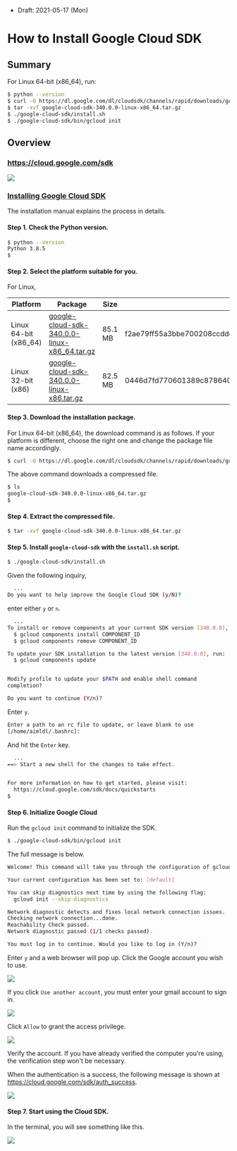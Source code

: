 * Draft: 2021-05-17 (Mon)

# How to Install Google Cloud SDK

## Summary

For Linux 64-bit (x86_64), run:

```bash
$ python --version
$ curl -O https://dl.google.com/dl/cloudsdk/channels/rapid/downloads/google-cloud-sdk-340.0.0-linux-x86_64.tar.gz
$ tar -xvf google-cloud-sdk-340.0.0-linux-x86_64.tar.gz
$ ./google-cloud-sdk/install.sh
$ ./google-cloud-sdk/bin/gcloud init
```

## Overview

### https://cloud.google.com/sdk

<img src="images/gcp-cloud_sdk-homepage.png">

### [Installing Google Cloud SDK](https://cloud.google.com/sdk/docs/install)

The installation manual explains the process in details.

#### Step 1. Check the Python version.

```bash
$ python --version
Python 3.8.5
$
```

#### Step 2. Select the platform suitable for you.

For Linux,

| Platform              | Package                                                      | Size    | SHA256 Checksum                                              |
| --------------------- | ------------------------------------------------------------ | ------- | ------------------------------------------------------------ |
| Linux 64-bit (x86_64) | [google-cloud-sdk-340.0.0-linux-x86_64.tar.gz](https://dl.google.com/dl/cloudsdk/channels/rapid/downloads/google-cloud-sdk-340.0.0-linux-x86_64.tar.gz) | 85.1 MB | f2ae79ff55a3bbe700208ccdde49c2fd5511c03016e3a09f69257ffdd6a6a9d6 |
| Linux 32-bit (x86)    | [google-cloud-sdk-340.0.0-linux-x86.tar.gz](https://dl.google.com/dl/cloudsdk/channels/rapid/downloads/google-cloud-sdk-340.0.0-linux-x86.tar.gz) | 82.5 MB | 0446d7fd770601389c878640c8749d6336f3097c5e99005d5eab4b911343baf1 |

#### Step 3. Download the installation package.

For Linux 64-bit (x86_64), the download command is as follows. If your platform is different, choose the right one and change the package file name accordingly.

```bash
$ curl -O https://dl.google.com/dl/cloudsdk/channels/rapid/downloads/google-cloud-sdk-340.0.0-linux-x86_64.tar.gz
```

The above command downloads a compressed file.

```bash
$ ls
google-cloud-sdk-340.0.0-linux-x86_64.tar.gz
$
```

#### Step 4. Extract the compressed file.

```bash
$ tar -xvf google-cloud-sdk-340.0.0-linux-x86_64.tar.gz

```

#### Step 5. Install `google-cloud-sdk` with the `install.sh` script.

```bash
$ ./google-cloud-sdk/install.sh
```

Given the following inquiry, 

```bash
  ...
Do you want to help improve the Google Cloud SDK (y/N)? 
```

enter either `y` or `n`.

```bash
  ...
To install or remove components at your current SDK version [340.0.0], run:
  $ gcloud components install COMPONENT_ID
  $ gcloud components remove COMPONENT_ID

To update your SDK installation to the latest version [340.0.0], run:
  $ gcloud components update


Modify profile to update your $PATH and enable shell command 
completion?

Do you want to continue (Y/n)?
```

Enter `y`.

```bash
Enter a path to an rc file to update, or leave blank to use 
[/home/aimldl/.bashrc]: 
```

And hit the `Enter` key.

```bash
  ...
==> Start a new shell for the changes to take effect.


For more information on how to get started, please visit:
  https://cloud.google.com/sdk/docs/quickstarts
$
```

#### Step 6. Initialize Google Cloud

Run the `gcloud init` command to initialize the SDK.

```bash
$ ./google-cloud-sdk/bin/gcloud init

```

The full message is below.

```bash
Welcome! This command will take you through the configuration of gcloud.

Your current configuration has been set to: [default]

You can skip diagnostics next time by using the following flag:
  gcloud init --skip-diagnostics

Network diagnostic detects and fixes local network connection issues.
Checking network connection...done.                                            
Reachability Check passed.
Network diagnostic passed (1/1 checks passed).

You must log in to continue. Would you like to log in (Y/n)?
```

Enter `y` and a web browser will pop up. Click the Google account you wish to use.

<img src="images/sign_in_with_google-choose_an_account.png">

If you click `Use another account`, you must enter your gmail account to sign in.

<img src="images/sign_in_with_google.png">

Click `Allow` to grant the access privilege.

<img src="images/sign_in_with_google-google_cloud_sdk_wants_to_access_your_google_account.png">

Verify the account. If you have already verified the computer you're using, the verification step won't be necessary.

When the authentication is a success, the following message is shown at https://cloud.google.com/sdk/auth_success.

<img src="images/cloud_sdk-you_are_now_authenticaed_with_the_google_cloud_sdk.png">

#### Step 7. Start using the Cloud SDK.

In the terminal, you will see something like this.

<img src="images/cloud_sdk-terminal-you_are_logged_in_as.png">



